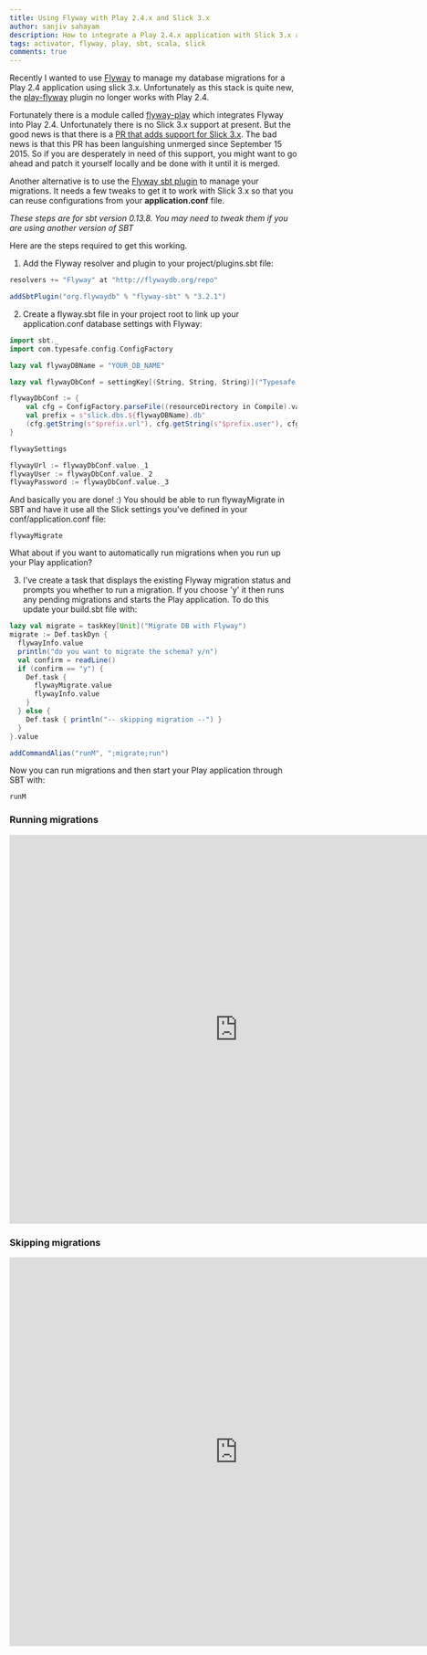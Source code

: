 ```yaml
---
title: Using Flyway with Play 2.4.x and Slick 3.x
author: sanjiv sahayam
description: How to integrate a Play 2.4.x application with Slick 3.x and use Flyway for database migrations.
tags: activator, flyway, play, sbt, scala, slick
comments: true
---
```


Recently I wanted to use [Flyway](http://flywaydb.org) to manage my database migrations for a Play 2.4 application using slick 3.x. Unfortunately as this stack is quite new, the [play-flyway](https://github.com/tototoshi/play-flyway) plugin no longer works with Play 2.4.

Fortunately there is a module called [flyway-play](https://github.com/flyway/flyway-play) which integrates Flyway into Play 2.4. Unfortunately there is no Slick 3.x support at present. But the good news is that there is a [PR that adds support for Slick 3.x](https://github.com/flyway/flyway-play/pull/18). The bad news is that this PR has been languishing unmerged since September 15 2015. So if you are desperately in need of this support, you might want to go ahead and patch it yourself locally and be done with it until it is merged.

Another alternative is to use the [Flyway sbt plugin](http://flywaydb.org/documentation/sbt) to manage your migrations. It needs a few tweaks to get it to work with Slick 3.x so that you can reuse configurations from your __application.conf__ file.

_These steps are for sbt version 0.13.8. You may need to tweak them if you are using another version of SBT_

Here are the steps required to get this working.

1. Add the Flyway resolver and plugin to your project/plugins.sbt file:

```{.scala .scrollx}
resolvers += "Flyway" at "http://flywaydb.org/repo"

addSbtPlugin("org.flywaydb" % "flyway-sbt" % "3.2.1")
```

2. Create a flyway.sbt file in your project root to link up your application.conf database settings with Flyway:

```{.scala .scrollx}
import sbt._
import com.typesafe.config.ConfigFactory

lazy val flywayDBName = "YOUR_DB_NAME"

lazy val flywayDbConf = settingKey[(String, String, String)]("Typesafe config file with slick settings")

flywayDbConf := {
    val cfg = ConfigFactory.parseFile((resourceDirectory in Compile).value / "application.conf")
    val prefix = s"slick.dbs.${flywayDBName}.db"
    (cfg.getString(s"$prefix.url"), cfg.getString(s"$prefix.user"), cfg.getString(s"$prefix.password"))
}

flywaySettings

flywayUrl := flywayDbConf.value._1
flywayUser := flywayDbConf.value._2
flywayPassword := flywayDbConf.value._3
```

And basically you are done! :) You should be able to run flywayMigrate in SBT and have it use all the Slick settings you've defined in your conf/application.conf file:

```{.terminal .scrollx}
flywayMigrate
```

What about if you want to automatically run migrations when you run up your Play application?

3. I've create a task that displays the existing Flyway migration status and prompts you whether to run a migration. If you choose 'y' it then runs any pending migrations and starts the Play application. To do this update your build.sbt file with:

```{.scala .scrollx}
lazy val migrate = taskKey[Unit]("Migrate DB with Flyway")
migrate := Def.taskDyn {
  flywayInfo.value
  println("do you want to migrate the schema? y/n")
  val confirm = readLine()
  if (confirm == "y") {
    Def.task {
      flywayMigrate.value
      flywayInfo.value
    }
  } else {
    Def.task { println("-- skipping migration --") }
  }
}.value

addCommandAlias("runM", ";migrate;run")
```

Now you can run migrations and then start your Play application through SBT with:

```{.terminal .scrollx}
runM
```

### Running migrations ###
<iframe class="movie" src="https://player.vimeo.com/video/149355602" width="800" height="681" frameborder="0" webkitallowfullscreen mozallowfullscreen allowfullscreen></iframe>

### Skipping migrations ###
<iframe class="movie" src="https://player.vimeo.com/video/149355601" width="800" height="681" frameborder="0" webkitallowfullscreen mozallowfullscreen allowfullscreen></iframe>
